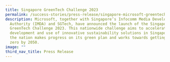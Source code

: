 ```yaml
---
title: Singapore GreenTech Challenge 2023
permalink: /success-stories/press-release/singapore-microsoft-greentech-challenge-2023/
description: Microsoft, together with Singapore’s Infocomm Media Development
  Authority (IMDA) and SGTech, have announced the launch of the Singapore
  GreenTech Challenge 2023. This nationwide challenge aims to accelerate the
  development and use of innovative sustainability solutions in Singapore, as
  the nation makes progress on its green plan and works towards getting to net
  zero by 2050.
image: ""
third_nav_title: Press Release
---
```


